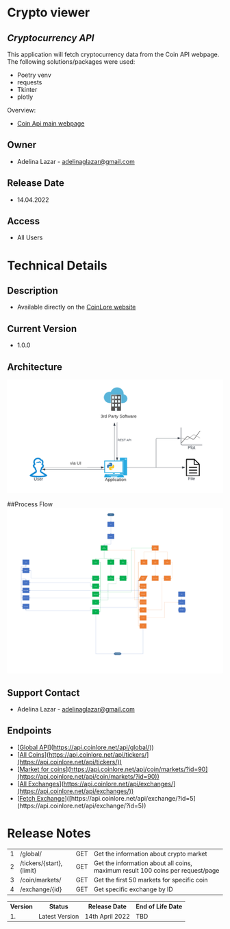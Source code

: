 
# Crypto viewer

## _Cryptocurrency API_

This application will fetch cryptocurrency data from the Coin API webpage.  
The following solutions/packages were used: 
- Poetry venv
- requests
- Tkinter
- plotly

Overview:

- [Coin Api main webpage]([https://www.coinlore.com/cryptocurrency-data-api](https://www.coinlore.com/cryptocurrency-data-api))

## Owner

- Adelina Lazar - [adelinaglazar@gmail.com](https://gmail.com/)

## Release Date

- 14.04.2022

## Access

- All Users

# Technical Details

## Description

- Available directly on the [CoinLore website]([https://www.coinlore.com/cryptocurrency-data-api](https://www.coinlore.com/cryptocurrency-data-api))

## Current Version

- 1.0.0

## Architecture
![Diagram](./Arch_diagram.png)

##Process Flow
![Diagram](./Process_Flow.png)



## Support Contact

- Adelina Lazar - adelinaglazar@gmail.com

## Endpoints

- [[Global API](https://api.coinlore.net/api/global/)](https://api.coinlore.net/api/global/))  
- [[All Coins](https://api.coinlore.net/api/tickers/)](https://api.coinlore.net/api/tickers/](https://api.coinlore.net/api/tickers/))  
- [[Market for coins](https://api.coinlore.net/api/coin/markets/?id=90)](https://api.coinlore.net/api/coin/markets/?id=90](https://api.coinlore.net/api/coin/markets/?id=90))  
- [[All Exchanges](https://api.coinlore.net/api/exchanges/)](https://api.coinlore.net/api/exchanges/](https://api.coinlore.net/api/exchanges/))  
- [[Fetch Exchange]([https://api.coinlore.net/api/exchange/?id=5](https://api.coinlore.net/api/exchange/?id=5))]([https://api.coinlore.net/api/exchange/?id=5](https://api.coinlore.net/api/exchange/?id=5))  

  


<table>  
<tr>  
<td> 1 </td>  
<td> /global/ </td>  
<td>  GET  </td>  
<td>  Get the information about crypto market  </td>  
</tr>  
<tr>  
<td> 2 </td>  
<td>  /tickers/{start},{limit}  </td>  
<td>  GET  </td>  
<td>  Get the information about all coins, maximum result 100 coins per request/page  </td>  
</tr>  
<tr>  
<td> 3 </td>  
<td>  /coin/markets/  </td>  
<td>  GET  </td>  
<td>  Get the first 50 markets for specific coin  </td>  
</tr>  
<tr>  
<td> 4 </td>  
<td>  /exchange/{id}  </td>  
<td>  GET  </td>  
<td>  Get specific exchange by ID  </td>  
</tr>  


# Release Notes

<table>  
<tr>  
<th> Version </th>  
<th> Status </th>  
<th> Release Date </th>  
<th> End of Life Date </th>  
</tr>  
<tr>  
<td>  1.  </th>  
<td> Latest Version  </th>  
<td>  14th April 2022  </th>  
<td>  TBD </th>  
</tr>  
</table>